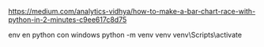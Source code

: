 https://medium.com/analytics-vidhya/how-to-make-a-bar-chart-race-with-python-in-2-minutes-c9ee617c8d75

env en python con windows
    python -m venv venv
    venv\Scripts\activate
